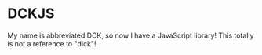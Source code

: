 # DCKJS
My name is abbreviated DCK, so now I have a JavaScript library! This totally is not a reference to "dick"!
